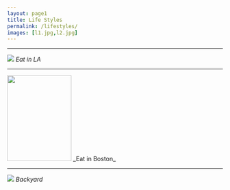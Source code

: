 ```yaml
---
layout: page1
title: Life Styles
permalink: /lifestyles/
images: [l1.jpg,l2.jpg]
---
```

***


![]({{site.baseurl}}/images/l2.jpg)
*Eat in LA*

***


<img height="200px" src="{{site.baseurl}}/images/l5.jpg" width="150px"/>
_Eat in Boston_

***


![]({{site.baseurl}}/images/09.jpg)
*Backyard*


